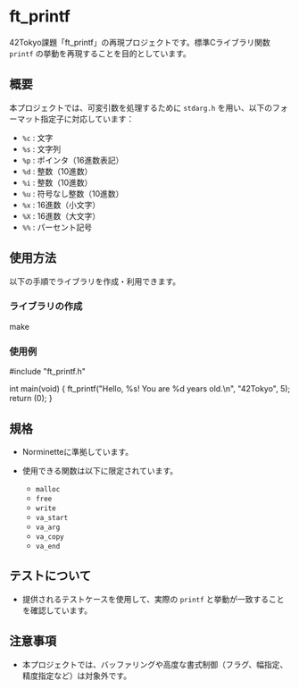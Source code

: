 # ft_printf
42Tokyo課題「ft_printf」の再現プロジェクトです。標準Cライブラリ関数 `printf` の挙動を再現することを目的としています。


## 概要
本プロジェクトでは、可変引数を処理するために `stdarg.h` を用い、以下のフォーマット指定子に対応しています：
* `%c` : 文字
* `%s` : 文字列
* `%p` : ポインタ（16進数表記）
* `%d` : 整数（10進数）
* `%i` : 整数（10進数）
* `%u` : 符号なし整数（10進数）
* `%x` : 16進数（小文字）
* `%X` : 16進数（大文字）
* `%%` : パーセント記号


## 使用方法
以下の手順でライブラリを作成・利用できます。

### ライブラリの作成
make

### 使用例
#include "ft_printf.h"

int main(void)
{
    ft_printf("Hello, %s! You are %d years old.\n", "42Tokyo", 5);
    return (0);
}


## 規格
* Norminetteに準拠しています。
* 使用できる関数は以下に限定されています。

  * `malloc`
  * `free`
  * `write`
  * `va_start`
  * `va_arg`
  * `va_copy`
  * `va_end`

## テストについて
* 提供されるテストケースを使用して、実際の `printf` と挙動が一致することを確認しています。

## 注意事項
* 本プロジェクトでは、バッファリングや高度な書式制御（フラグ、幅指定、精度指定など）は対象外です。
